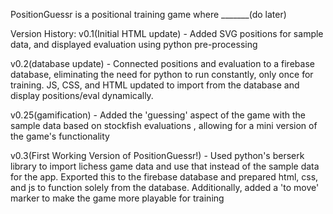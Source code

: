 PositionGuessr is a positional training game where _______(do later)



Version History:
v0.1(Initial HTML update) - Added SVG positions for sample data, and displayed evaluation using python pre-processing

v0.2(database update) - Connected positions and evaluation to a firebase database, eliminating the need for python to run constantly, only once for training. JS, CSS, and HTML updated to import from the database and display positions/eval dynamically. 

v0.25(gamification) - Added the 'guessing' aspect of the game with the sample data based on stockfish evaluations , allowing for a mini version of the game's functionality

v0.3(First Working Version of PositionGuessr!) - Used python's berserk library to import lichess game data and use that instead of the sample data for the app. Exported this to the firebase database and prepared html, css, and js to function solely from the 
database. Additionally, added a 'to move' marker to make the game more playable for training

